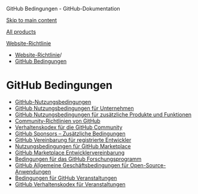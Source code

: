 GitHub Bedingungen - GitHub-Dokumentation

[Skip to main content](#main-content)

[All products](/de)

[Website-Richtlinie](/de/site-policy)

* [Website-Richtlinie](/de/site-policy)/
* [GitHub Bedingungen](/de/site-policy/github-terms)

GitHub Bedingungen
==========

* [GitHub-Nutzungsbedingungen](/de/site-policy/github-terms/github-terms-of-service)
* [GitHub Nutzungsbedingungen für Unternehmen](/de/site-policy/github-terms/github-corporate-terms-of-service)
* [GitHub Nutzungsbedingungen für zusätzliche Produkte und Funktionen](/de/site-policy/github-terms/github-terms-for-additional-products-and-features)
* [Community-Richtlinien von GitHub](/de/site-policy/github-terms/github-community-guidelines)
* [Verhaltenskodex für die GitHub Community](/de/site-policy/github-terms/github-community-code-of-conduct)
* [GitHub Sponsors – Zusätzliche Bedingungen](/de/site-policy/github-terms/github-sponsors-additional-terms)
* [GitHub Vereinbarung für registrierte Entwickler](/de/site-policy/github-terms/github-registered-developer-agreement)
* [Nutzungsbedingungen für GitHub Marketplace](/de/site-policy/github-terms/github-marketplace-terms-of-service)
* [GitHub Marketplace Entwicklervereinbarung](/de/site-policy/github-terms/github-marketplace-developer-agreement)
* [Bedingungen für das GitHub Forschungsprogramm](/de/site-policy/github-terms/github-research-program-terms)
* [GitHub Allgemeine Geschäftsbedingungen für Open-Source-Anwendungen](/de/site-policy/github-terms/github-open-source-applications-terms-and-conditions)
* [Bedingungen für GitHub Veranstaltungen](/de/site-policy/github-terms/github-event-terms)
* [GitHub Verhaltenskodex für Veranstaltungen](/de/site-policy/github-terms/github-event-code-of-conduct)
